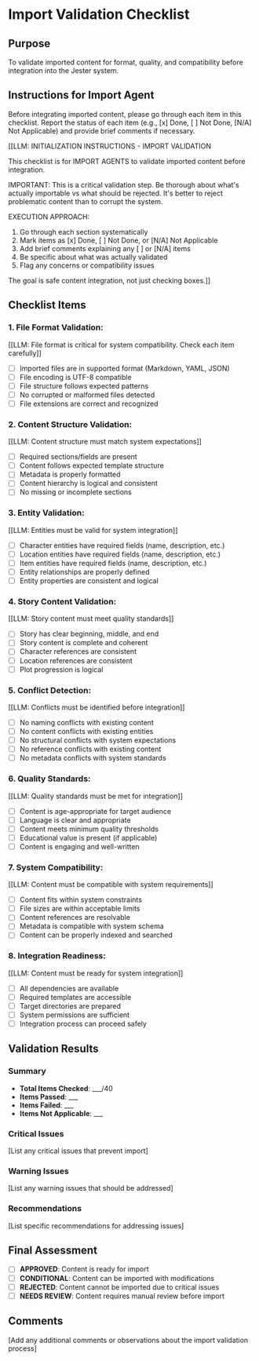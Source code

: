 

# Import Validation Checklist

## Purpose

To validate imported content for format, quality, and compatibility before integration into the Jester system.

## Instructions for Import Agent

Before integrating imported content, please go through each item in this checklist. Report the status of each item (e.g., [x] Done, [ ] Not Done, [N/A] Not Applicable) and provide brief comments if necessary.

[[LLM: INITIALIZATION INSTRUCTIONS - IMPORT VALIDATION

This checklist is for IMPORT AGENTS to validate imported content before integration.

IMPORTANT: This is a critical validation step. Be thorough about what's actually importable vs what should be rejected. It's better to reject problematic content than to corrupt the system.

EXECUTION APPROACH:

1. Go through each section systematically
2. Mark items as [x] Done, [ ] Not Done, or [N/A] Not Applicable
3. Add brief comments explaining any [ ] or [N/A] items
4. Be specific about what was actually validated
5. Flag any concerns or compatibility issues

The goal is safe content integration, not just checking boxes.]]

## Checklist Items

### 1. **File Format Validation:**

   [[LLM: File format is critical for system compatibility. Check each item carefully]]
   - [ ] Imported files are in supported format (Markdown, YAML, JSON)
   - [ ] File encoding is UTF-8 compatible
   - [ ] File structure follows expected patterns
   - [ ] No corrupted or malformed files detected
   - [ ] File extensions are correct and recognized

### 2. **Content Structure Validation:**

   [[LLM: Content structure must match system expectations]]
   - [ ] Required sections/fields are present
   - [ ] Content follows expected template structure
   - [ ] Metadata is properly formatted
   - [ ] Content hierarchy is logical and consistent
   - [ ] No missing or incomplete sections

### 3. **Entity Validation:**

   [[LLM: Entities must be valid for system integration]]
   - [ ] Character entities have required fields (name, description, etc.)
   - [ ] Location entities have required fields (name, description, etc.)
   - [ ] Item entities have required fields (name, description, etc.)
   - [ ] Entity relationships are properly defined
   - [ ] Entity properties are consistent and logical

### 4. **Story Content Validation:**

   [[LLM: Story content must meet quality standards]]
   - [ ] Story has clear beginning, middle, and end
   - [ ] Story content is complete and coherent
   - [ ] Character references are consistent
   - [ ] Location references are consistent
   - [ ] Plot progression is logical

### 5. **Conflict Detection:**

   [[LLM: Conflicts must be identified before integration]]
   - [ ] No naming conflicts with existing content
   - [ ] No content conflicts with existing entities
   - [ ] No structural conflicts with system expectations
   - [ ] No reference conflicts with existing content
   - [ ] No metadata conflicts with system standards

### 6. **Quality Standards:**

   [[LLM: Quality standards must be met for integration]]
   - [ ] Content is age-appropriate for target audience
   - [ ] Language is clear and appropriate
   - [ ] Content meets minimum quality thresholds
   - [ ] Educational value is present (if applicable)
   - [ ] Content is engaging and well-written

### 7. **System Compatibility:**

   [[LLM: Content must be compatible with system requirements]]
   - [ ] Content fits within system constraints
   - [ ] File sizes are within acceptable limits
   - [ ] Content references are resolvable
   - [ ] Metadata is compatible with system schema
   - [ ] Content can be properly indexed and searched

### 8. **Integration Readiness:**

   [[LLM: Content must be ready for system integration]]
   - [ ] All dependencies are available
   - [ ] Required templates are accessible
   - [ ] Target directories are prepared
   - [ ] System permissions are sufficient
   - [ ] Integration process can proceed safely

## Validation Results

### Summary
- **Total Items Checked**: ___/40
- **Items Passed**: ___
- **Items Failed**: ___
- **Items Not Applicable**: ___

### Critical Issues
[List any critical issues that prevent import]

### Warning Issues
[List any warning issues that should be addressed]

### Recommendations
[List specific recommendations for addressing issues]

## Final Assessment

- [ ] **APPROVED**: Content is ready for import
- [ ] **CONDITIONAL**: Content can be imported with modifications
- [ ] **REJECTED**: Content cannot be imported due to critical issues
- [ ] **NEEDS REVIEW**: Content requires manual review before import

## Comments
[Add any additional comments or observations about the import validation process]
